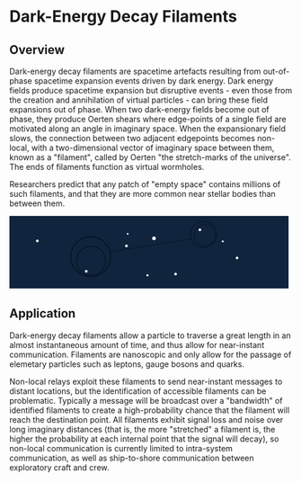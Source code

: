 # Dark-Energy Decay Filaments

## Overview

Dark-energy decay filaments are spacetime artefacts resulting from out-of-phase spacetime expansion events driven by dark energy.  Dark energy fields produce spacetime expansion but disruptive events - even those from the creation and annihilation of virtual particles - can bring these field expansions out of phase. When two dark-energy fields become out of phase, they produce Oerten shears where edge-points of a single field are motivated along an angle in imaginary space.  When the expansionary field slows, the connection between two adjacent edgepoints becomes non-local, with a two-dimensional vector of imaginary space between them, known as a "filament", called by Oerten "the stretch-marks of the universe".  The ends of filaments function as virtual wormholes.

Researchers predict that any patch of "empty space" contains millions of such filaments, and that they are more common near stellar bodies than between them.

![_|data|60](header_chart_1.png)

## Application

Dark-energy decay filaments allow a particle to traverse a great length in an almost instantaneous amount of time, and thus allow for near-instant communication.  Filaments are nanoscopic and only allow for the passage of elemetary particles such as leptons, gauge bosons and quarks.  

Non-local relays exploit these filaments to send near-instant messages to distant locations, but the identification of accessible filaments can be problematic.  Typically a message will be broadcast over a "bandwidth" of identified filaments to create a high-probability chance that the filament will reach the destination point.  All filaments exhibit signal loss and noise over long imaginary distances (that is, the more "stretched" a filament is, the higher the probability at each internal point that the signal will decay), so non-local communication is currently limited to intra-system communication, as well as ship-to-shore communication between exploratory craft and crew.